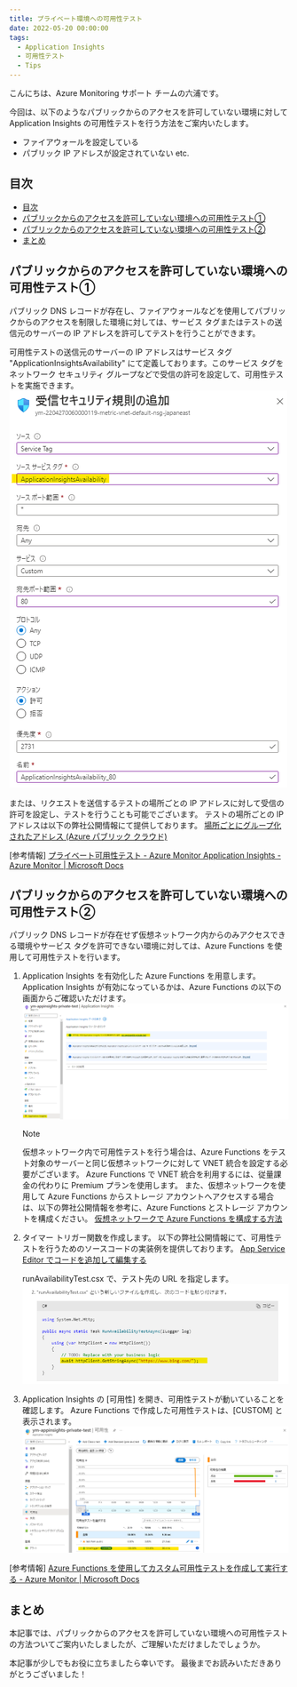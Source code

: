 ```yaml
---
title: プライベート環境への可用性テスト
date: 2022-05-20 00:00:00
tags:
  - Application Insights
  - 可用性テスト
  - Tips
---
```


こんにちは、Azure Monitoring サポート チームの六浦です。

今回は、以下のようなパブリックからのアクセスを許可していない環境に対して Application Insights の可用性テストを行う方法をご案内いたします。
- ファイアウォールを設定している
- パブリック IP アドレスが設定されていない etc.

<!-- more -->

## 目次
- [目次](#目次)
- [パブリックからのアクセスを許可していない環境への可用性テスト①](#パブリックからのアクセスを許可していない環境への可用性テスト)
- [パブリックからのアクセスを許可していない環境への可用性テスト②](#パブリックからのアクセスを許可していない環境への可用性テスト-1)
- [まとめ](#まとめ)

## パブリックからのアクセスを許可していない環境への可用性テスト①
パブリック DNS レコードが存在し、ファイアウォールなどを使用してパブリックからのアクセスを制限した環境に対しては、サービス タグまたはテストの送信元のサーバーの IP アドレスを許可してテストを行うことができます。

可用性テストの送信元のサーバーの IP アドレスはサービス タグ "ApplicationInsightsAvailability" にて定義しております。このサービス タグをネットワーク セキュリティ グループなどで受信の許可を設定して、可用性テストを実施できます。
![](./aboutPrivateAvailabilityTest/1.png)



または、リクエストを送信するテストの場所ごとの IP アドレスに対して受信の許可を設定し、テストを行うことも可能でございます。
テストの場所ごとの IP アドレスは以下の弊社公開情報にて提供しております。
[場所ごとにグループ化されたアドレス (Azure パブリック クラウド)](https://docs.microsoft.com/ja-jp/azure/azure-monitor/app/ip-addresses#addresses-grouped-by-location-azure-public-cloud)



[参考情報]
[プライベート可用性テスト - Azure Monitor Application Insights - Azure Monitor | Microsoft Docs](https://docs.microsoft.com/ja-jp/azure/azure-monitor/app/availability-private-test)



## パブリックからのアクセスを許可していない環境への可用性テスト②
パブリック DNS レコードが存在せず仮想ネットワーク内からのみアクセスできる環境やサービス タグを許可できない環境に対しては、Azure Functions を使用して可用性テストを行います。

1. Application Insights を有効化した Azure Functions を用意します。
   Application Insights が有効になっているかは、Azure Functions の以下の画面からご確認いただけます。
![](./aboutPrivateAvailabilityTest/2.png)

    > [!NOTE]
    > 仮想ネットワーク内で可用性テストを行う場合は、Azure Functions をテスト対象のサーバーと同じ仮想ネットワークに対して VNET 統合を設定する必要がございます。
    > Azure Functions で VNET 統合を利用するには、従量課金の代わりに Premium プランを使用します。
    > また、仮想ネットワークを使用して Azure Functions からストレージ アカウントへアクセスする場合は、以下の弊社公開情報を参考に、Azure Functions とストレージ アカウントを構成ください。
    > [仮想ネットワークで Azure Functions を構成する方法](https://docs.microsoft.com/ja-jp/azure/azure-functions/configure-networking-how-to#restrict-your-storage-account-to-a-virtual-network)

2. タイマー トリガー関数を作成します。
   以下の弊社公開情報にて、可用性テストを行うためのソースコードの実装例を提供しております。
    [App Service Editor でコードを追加して編集する](https://docs.microsoft.com/ja-jp/azure/azure-monitor/app/availability-azure-functions#add-and-edit-code-in-the-app-service-editor)

    runAvailabilityTest.csx で、テスト先の URL を指定します。
![](./aboutPrivateAvailabilityTest/3.png)

3. Application Insights の [可用性] を開き、可用性テストが動いていることを確認します。
   Azure Functions で作成した可用性テストは、[CUSTOM] と表示されます。
![](./aboutPrivateAvailabilityTest/4.png)

[参考情報]
[Azure Functions を使用してカスタム可用性テストを作成して実行する - Azure Monitor | Microsoft Docs](https://docs.microsoft.com/ja-jp/azure/azure-monitor/app/availability-azure-functions)

## まとめ
本記事では、パブリックからのアクセスを許可していない環境への可用性テストの方法ついてご案内いたしましたが、ご理解いただけましたでしょうか。

本記事が少しでもお役に立ちましたら幸いです。
最後までお読みいただきありがとうございました！


